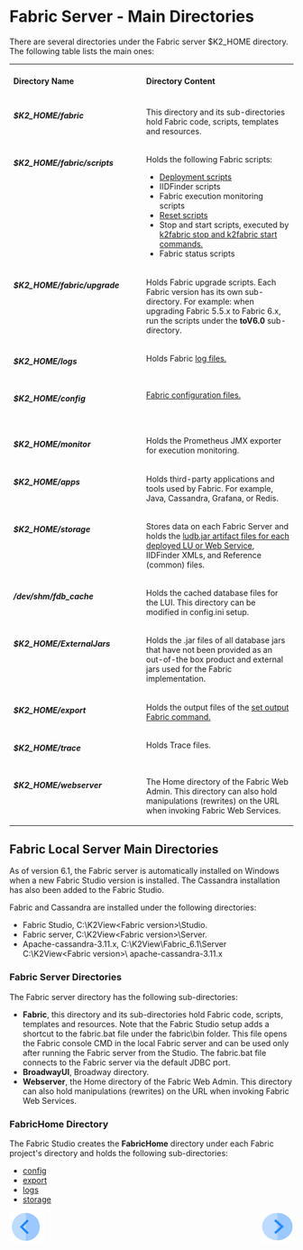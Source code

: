 
# Fabric Server - Main Directories
There are several directories under the Fabric server $K2_HOME directory. The following table lists the main ones:

<table width="900pxl">
<tbody>
<tr>
<td width="300pxl" valign="top">
<h4><strong>Directory Name</strong></h3>
</td>
<td width="600pxl" valign="top">
<h4><strong>Directory Content</strong></h3>
</td>
</tr>
<tr>
<td width="300pxl" valign="top">
<h5>$K2_HOME/fabric</h4>
</td>
<td width="600pxl" valign="top">
<p>This directory and its sub-directories hold Fabric code, scripts, templates and resources.</p>
</td>
</tr>
<tr>
<td width="300pxl" valign="top">
<h5>$K2_HOME/fabric/scripts</h4>
</td>
<td width="600pxl" valign="top">
<p>Holds the following Fabric scripts:&nbsp;</p>
<ul>
<li><a href="/articles/16_deploy_fabric/03_offline_deploy.md#deployment-scripts-syntax-and-options">Deployment scripts</a></li>
<li>IIDFinder scripts</li>
<li>Fabric execution monitoring scripts</li>
<li><a href="/articles/02_fabric_architecture/03_fabric_basics_getting_started.md#reset-fabric">Reset scripts</a></li>
<li>Stop and start scripts, executed by <a href="/articles/02_fabric_architecture/03_fabric_basics_getting_started.md#start-and-stop-fabric-commands">k2fabric stop and k2fabric start commands.</a></li>
<li>Fabric status scripts</li>
</ul>
</td>
</tr>
<tr>
<td width="300pxl" valign="top">
<h5>$K2_HOME/fabric/upgrade</h4>
</td>
<td width="600pxl" valign="top">
<p>Holds Fabric upgrade scripts. Each Fabric version has its own sub-directory. For example: when upgrading Fabric 5.5.x to Fabric 6.x, run the scripts under the  <strong>toV6.0</strong> sub-directory.</p>
</td>
</tr>
<tr>
<td width="300pxl" valign="top">
<h5>$K2_HOME/logs</h4>
</td>
<td width="600pxl" valign="top">
<p>Holds Fabric <a href="/articles/21_Fabric_troubleshooting/02_Fabric_troubleshooting_log_files.md">log files.</a></p>
</td>
</tr>
<tr>
<td width="300pxl" valign="top">
<h5>$K2_HOME/config</h4>
</td>
<td width="600pxl" valign="top">
<p><a href="/articles/02_fabric_architecture/05_fabric_main_configuration_files.md">Fabric configuration files.</a></p>
<p>&nbsp;</p>
</td>
</tr>
<tr>
<td width="300pxl" valign="top">
<h5>$K2_HOME/monitor</h4>
</td>
<td width="600pxl" valign="top">
<p>Holds the Prometheus JMX exporter for execution monitoring.</p>
</td>
</tr>
<tr>
<td width="300pxl" valign="top">
<h5>$K2_HOME/apps</h4>
</td>
<td width="600pxl" valign="top">
<p>Holds third-party applications and tools used by Fabric. For example, Java, Cassandra, Grafana, or Redis.</p>
</td>
</tr>
<tr>
<td width="300pxl" valign="top">
<h5>$K2_HOME/storage</h4>
</td>
<td width="600pxl" valign="top">
<p>Stores data on each Fabric Server and holds the <a href="/articles/16_deploy_fabric/01_deploy_Fabric_project.md">ludb.jar artifact files for each deployed LU or Web Service</a>, IIDFinder XMLs, and Reference (common) files.</p>
</td>
</tr>
<tr>
<td width="300pxl" valign="top">
<h5>/dev/shm/fdb_cache</h4>
</td>
<td width="600pxl" valign="top">
<p>Holds the cached database files for the LUI. This directory can be modified in config.ini setup.</p>
</td>
</tr>
<tr>
<td width="300pxl" valign="top">
<h5>$K2_HOME/ExternalJars</h4>
</td>
<td width="600pxl" valign="top">
<p>Holds the .jar files of all database jars that have not been provided as an out-of-the box product and external jars used for the Fabric implementation.</p>
</td>
</tr>
<tr>
<td width="300pxl" valign="top">
<h5>$K2_HOME/export</h4>
</td>
<td width="600pxl" valign="top">
<p>Holds the output files of the <a href="/articles/02_fabric_architecture/04_fabric_commands.md#fabric-setting">set output Fabric command.</a></p>
</td>
</tr>
<tr>
<td width="300pxl" valign="top">
<h5>$K2_HOME/trace</h4>
</td>
<td width="600pxl" valign="top">
<p>Holds Trace files.</p>
</td>
</tr>
<tr>
<td width="300pxl" valign="top">
<h5>$K2_HOME/webserver</h4>
</td>
<td width="600pxl" valign="top">
<p>The Home directory of the Fabric Web Admin. This directory can also hold manipulations (rewrites) on the URL when invoking Fabric Web Services.</p>
</td>
</tr>
</tbody>
</table>

## **Fabric Local Server Main Directories**

As of version 6.1, the Fabric server is automatically installed on Windows when a new Fabric Studio version is installed. The Cassandra installation has also been added to the Fabric Studio.

Fabric and Cassandra are installed under the following directories:

- Fabric Studio, C:\K2View\<Fabric version>\Studio.
- Fabric server, C:\K2View\<Fabric version>\Server.
- Apache-cassandra-3.11.x, C:\K2View\Fabric_6.1\Server C:\K2View\<Fabric version>\ apache-cassandra-3.11.x

### Fabric Server Directories

The Fabric server directory has the following sub-directories:

- **Fabric**, this directory and its sub-directories hold Fabric code, scripts, templates and resources. Note that the Fabric Studio setup adds a shortcut to the fabric.bat file under the fabric\bin folder. This file opens the Fabric console CMD in the local Fabric server and can be used only after running the Fabric server from the Studio. The fabric.bat file connects to the Fabric server via the default JDBC port.
- **BroadwayUI**, Broadway directory.
- **Webserver**, the Home directory of the Fabric Web Admin. This directory can also hold manipulations (rewrites) on the URL when invoking Fabric Web Services.

### FabricHome Directory

The Fabric Studio creates the **FabricHome** directory under each Fabric project's directory and holds the following sub-directories:

- [config](/articles/02_fabric_architecture/02_fabric_directories.md#k2_homeconfig)
- [export](/articles/02_fabric_architecture/02_fabric_directories.md#k2_homeexport)
- [logs](/articles/02_fabric_architecture/02_fabric_directories.md#k2_homelogs)
- [storage](/articles/02_fabric_architecture/02_fabric_directories.md#k2_homestorage)


<!--Add links:-->
<!-- Drop 2- Broadway -->
<!-- Drop 3- iidFinder, LU storage -->
<!-- Drop 4- Trace files -->

[![Previous](/articles/images/Previous.png)](/articles/02_fabric_architecture/01_fabric_architecture_overview.md)[<img align="right" width="60" height="54" src="/articles/images/Next.png">](/articles/02_fabric_architecture/03_fabric_basics_getting_started.md)
